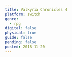 ```yaml
---
title: Valkyria Chronicles 4
platform: switch
genre:
  - rpg
digital: false
physical: true
guide: false
pending: false
posted: 2018-11-20
---
```

